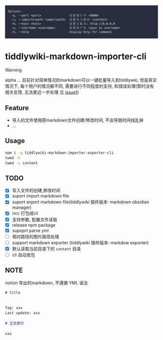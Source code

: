 ![](banner.png)

# tiddlywiki-markdown-importer-cli

> [!WARNING]
> alpha ...
> 目前针对简单情况的markdown可以一键批量导入到tiddlywki, 但是真实情况下, 每个用户的情况都不同, 需要进行不同程度的支持, 和错误处理(暂时没有相关反馈, 无法更近一步处理 见 [issue1](https://github.com/oeyoews/tiddlywiki-markdown-importer-cli/issues/1))

## Feature

* 导入的文件使用原markdown文件创建/修改时间, 不会导致时间线乱掉
* ...

## Usage

```bash
npm i -g tiddlywiki-markdown-importer-exporter-cli
twmd -h
twmd -i content
```

## TODO

- [x] 写入文件的创建,修改时间
- [x] suport import markdown file
- [x] suport export markdown file(tiddlywiki 插件版本: markdown obsidian manager)
- [x] ncc 打包成cli
- [x] 支持参数, 配置文件读取
- [x] release npm package
- [x] supoprt parse yml
- [ ] 相对路径的图片路径处理
- [ ] support markdown exporter (tiddlywiki 插件版本:  markdow exporter)
- [x] 默认读取当前目录下的 `content` 目录
- [ ] cli 自动发包

## NOTE

notion 导出的markdown, 不遵循 YML 语法

```markdown
# title


Tag: xxx
Last update: xxx

# 正文部分

xxx
```


<!-- // 针对本地太微nodejs(无密码)实例
// 写入, 导出, 更新, 查询, 删
// TODO: 需要做好条目重写的提示
// https://github.com/Jermolene/TiddlyWiki5/blob/4b56cb42983d4134715eb7fe7b083fdcc04980f0/core/modules/server/server.js#L31
// https://github.com/Jermolene/TiddlyWiki5/blob/4b56cb42983d4134715eb7fe7b083fdcc04980f0/core/modules/server/routes/put-tiddler.js -->